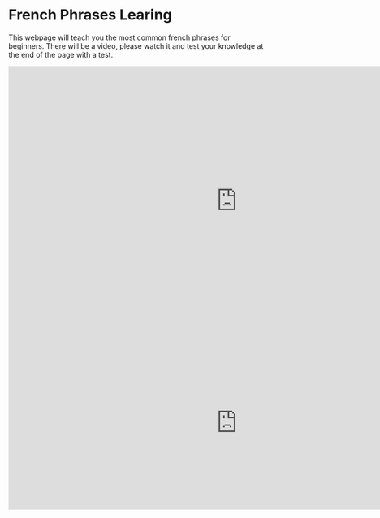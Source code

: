 <h1> French Phrases Learing </h1>

<p>  This webpage will teach you the most common french phrases for beginners. There will be a video, please watch it and test your knowledge at the end of the page with a test. </p>

<iframe src="https://h5p.org/h5p/embed/687139" width="900" height="531" frameborder="0" allowfullscreen="allowfullscreen"></iframe><script src="https://h5p.org/sites/all/modules/h5p/library/js/h5p-resizer.js" charset="UTF-8"></script>

<iframe src="https://h5p.org/h5p/embed/687152" width="900" height="343" frameborder="0" allowfullscreen="allowfullscreen"></iframe><script src="https://h5p.org/sites/all/modules/h5p/library/js/h5p-resizer.js" charset="UTF-8"></script>
